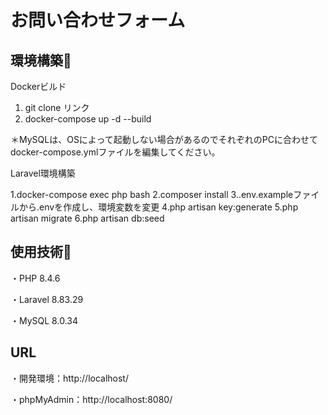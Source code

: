 # お問い合わせフォーム　
## 環境構築🔗
Dockerビルド

1.  git clone リンク
2. docker-compose up -d --build

＊MySQLは、OSによって起動しない場合があるのでそれぞれのPCに合わせて docker-compose.ymlファイルを編集してください。

Laravel環境構築

1.docker-compose exec php bash
2.composer install
3..env.exampleファイルから.envを作成し、環境変数を変更
4.php artisan key:generate
5.php artisan migrate
6.php artisan db:seed

## 使用技術🔗

・PHP 8.4.6

・Laravel 8.83.29

・MySQL 8.0.34

## URL

・開発環境：http://localhost/

・phpMyAdmin：http://localhost:8080/
